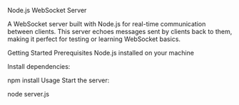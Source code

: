 Node.js WebSocket Server

A WebSocket server built with Node.js for real-time communication between clients. This server echoes messages sent by clients back to them, making it perfect for testing or learning WebSocket basics.

Getting Started
Prerequisites
Node.js installed on your machine

Install dependencies:

npm install
Usage
Start the server:

node server.js
